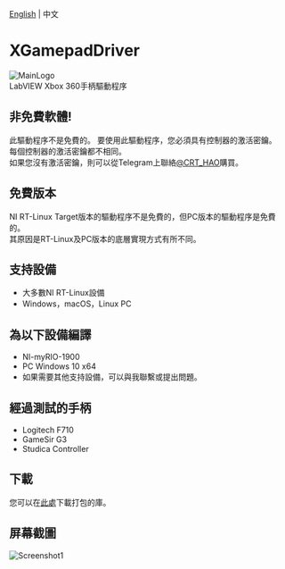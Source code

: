 [English](https://github.com/CISH-Robotics/CRT_XGamepadDriver/blob/main/README.md) | 中文
# XGamepadDriver
![MainLogo](https://user-images.githubusercontent.com/31580253/119094434-9a588600-ba43-11eb-82c1-5914aafce531.png)  
LabVIEW Xbox 360手柄驅動程序  
## 非免費軟體!
此驅動程序不是免費的。 要使用此驅動程序，您必須具有控制器的激活密鑰。  
每個控制器的激活密鑰都不相同。  
如果您沒有激活密鑰，則可以從Telegram上聯絡[@CRT_HAO](https://t.me/crt_hao)購買。
## 免費版本
NI RT-Linux Target版本的驅動程序不是免費的，但PC版本的驅動程序是免費的。  
其原因是RT-Linux及PC版本的底層實現方式有所不同。
## 支持設備
 - 大多數NI RT-Linux設備
 - Windows，macOS，Linux PC
## 為以下設備編譯
 - NI-myRIO-1900
 - PC Windows 10 x64
 - 如果需要其他支持設備，可以與我聯繫或提出問題。
## 經過測試的手柄
 - Logitech F710
 - GameSir G3
 - Studica Controller
## 下載
您可以在[此處](https://github.com/CISH-Robotics/CRT_XGamepadDriver/releases)下載打包的庫。
## 屏幕截圖
![Screenshot1](https://user-images.githubusercontent.com/31580253/119093751-ad1e8b00-ba42-11eb-904e-c6c94d3bc441.png)
